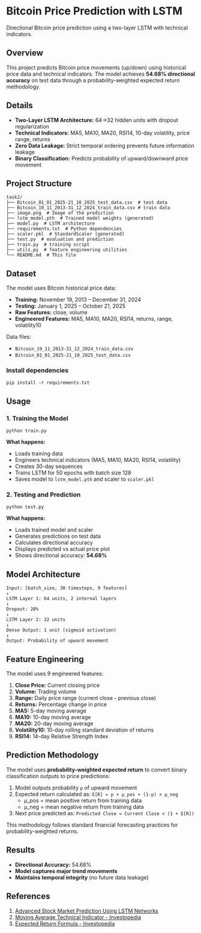 # Bitcoin Price Prediction with LSTM

Directional Bitcoin price prediction using a two-layer LSTM with technical indicators.

## Overview

This project predicts Bitcoin price movements (up/down) using historical price data and technical indicators. The model achieves **54.68% directional accuracy** on test data through a probability-weighted expected return methodology.

## Details

- **Two-Layer LSTM Architecture:** 64→32 hidden units with dropout regularization
- **Technical Indicators:** MA5, MA10, MA20, RSI14, 10-day volatility, price range, returns
- **Zero Data Leakage:** Strict temporal ordering prevents future information leakage
- **Binary Classification:** Predicts probability of upward/downward price movement

## Project Structure

```
task2/
├── Bitcoin_01_01_2025-21_10_2025_test_data.csv  # test data
├── Bitcoin_19_11_2013-31_12_2024_train_data.csv # train data
├── image.png  # Image of the prediction
├── lstm_model.pth  # Trained model weights (generated)
├── model.py  # LSTM architecture
├── requirements.txt  # Python dependencies
├── scaler.pkl  # StandardScaler (generated)
├── test.py  # evaluation and prediction
├── train.py  # training script
├── utils.py  # feature engineering utilities
└── README.md  # This file
```

## Dataset

The model uses Bitcoin historical price data:
- **Training:** November 19, 2013 – December 31, 2024
- **Testing:** January 1, 2025 – October 21, 2025
- **Raw Features:** close, volume
- **Engineered Features:** MA5, MA10, MA20, RSI14, returns, range, volatility10


Data files: 
- `Bitcoin_19_11_2013-31_12_2024_train_data.csv`
- `Bitcoin_01_01_2025-21_10_2025_test_data.csv`

### Install dependencies
```pip install -r requirements.txt```

## Usage

### 1. Training the Model

```python train.py```

**What happens:**
- Loads training data
- Engineers technical indicators (MA5, MA10, MA20, RSI14, volatility)
- Creates 30-day sequences
- Trains LSTM for 50 epochs with batch size 128
- Saves model to `lstm_model.pth` and scaler to `scaler.pkl`


### 2. Testing and Prediction

```python test.py```

**What happens:**
- Loads trained model and scaler
- Generates predictions on test data
- Calculates directional accuracy
- Displays predicted vs actual price plot
- Shows directional accuracy: **54.68%**

## Model Architecture
```
Input: [batch_size, 30 timesteps, 9 features]
↓
LSTM Layer 1: 64 units, 2 internal layers
↓
Dropout: 20%
↓
LSTM Layer 2: 32 units
↓
Dense Output: 1 unit (sigmoid activation)
↓
Output: Probability of upward movement​
```
## Feature Engineering

The model uses 9 engineered features:

1. **Close Price:** Current closing price
2. **Volume:** Trading volume
3. **Range:** Daily price range (current close - previous close)
4. **Returns:** Percentage change in price
5. **MA5:** 5-day moving average
6. **MA10:** 10-day moving average
7. **MA20:** 20-day moving average
8. **Volatility10:** 10-day rolling standard deviation of returns
9. **RSI14:** 14-day Relative Strength Index

## Prediction Methodology

The model uses **probability-weighted expected return** to convert binary classification outputs to price predictions:

1. Model outputs probability `p` of upward movement
2. Expected return calculated as: `E[R] = p × μ_pos + (1-p) × μ_neg`
   - μ_pos = mean positive return from training data
   - μ_neg = mean negative return from training data
3. Next price predicted as: `Predicted Close = Current Close × (1 + E[R])`

This methodology follows standard financial forecasting practices for probability-weighted returns.

## Results

- **Directional Accuracy:** 54.68%
- **Model captures major trend movements**
- **Maintains temporal integrity** (no future data leakage)


## References

1. [Advanced Stock Market Prediction Using LSTM Networks](https://arxiv.org/html/2505.05325v1)
2. [Moving Average Technical Indicator - Investopedia](https://www.investopedia.com/terms/m/movingaverage.asp)
3. [Expected Return Formula - Investopedia](https://www.investopedia.com/terms/e/expectedreturn.asp)
